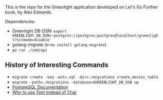 This is the repo for the Greenlight application developed on Let's Go Further book, by Alex Edwards.

Dependencies:
* Greenlight DB-DSN: `export GREENLIGHT_DB_DSN='postgres://postgres:postgres@localhost/greenlight?sslmode=disable'`
* golang-migrate (`brew install golang-migrate`)
* `go run ./cmd/api`

## History of Interesting Commands

* `migrate create -seq -ext=.sql -dir=./migrations create_movies_table`
* `migrate -path=./migrations -database=$GREENLIGHT_DB_DSN up`
* [PostgreSQL Documentation](https://www.postgresql.org/docs/current/datatype.html)
* [Why to use Text instead of Char](https://www.depesz.com/2010/03/02/charx-vs-varcharx-vs-varchar-vs-text/)